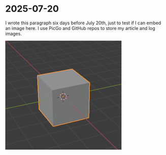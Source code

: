# 2025-07-20

I wrote this paragraph six days before July 20th, just to test if I can embed an image here. I use PicGo and GitHub repos to store my article and log images.

![](https://raw.githubusercontent.com/DavidCai1874/my-tech-art-station-assets-storage-01/main/20250714142655.png)
